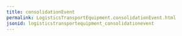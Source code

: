 ```yaml
---
title: consolidationEvent
permalink: LogisticsTransportEquipment.consolidationEvent.html
jsonid: logisticstransportequipment_consolidationevent
---
```

